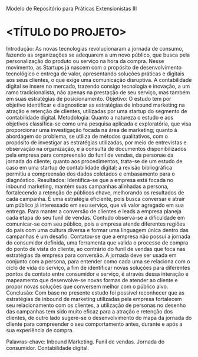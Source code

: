 Modelo de Repositório para Práticas Extensionistas III

# <TÍTULO DO PROJETO>
<Autores>

<Resumo>
Introdução: As novas tecnologias revolucionaram a jornada de consumo, fazendo as organizações se adequarem a um novo público, que busca pela personalização do produto ou serviço na hora da compra. Nesse movimento, as Startups já nascem com o propósito de desenvolvimento tecnológico e entrega de valor, apresentando soluções práticas e digitais aos seus clientes, o  que  exige uma  comunicação disruptiva. A contabilidade   digital   se   insere   no   mercado, trazendo   consigo tecnologia e inovação, a um ramo tradicionalista, não apenas na prestação de seu serviço, mas também em suas estratégias de posicionamento. Objetivo: O estudo tem por objetivo identificar e diagnosticar as estratégias de inbound marketing na atração e retenção de clientes, utilizadas por uma startup do  segmento  de contabilidade digital. Metodologia: Quanto a natureza o estudo e aos objetivos classifica-se   como  uma   pesquisa   aplicada e   exploratória, que  visa  proporcionar   uma investigação focada na área de marketing; quanto à abordagem do problema, se utiliza de métodos qualitativos, com o propósito de investigar as estratégias utilizadas, por meio de entrevistas e observação na organização, e a consulta de documentos disponibilizados pela empresa para compreensão do funil de vendas, da personae da jornada do cliente; quanto aos procedimentos, trata-se de um estudo de caso em   uma   startup   de   contabilidade   digital;   a   revisão   bibliográfica   permitiu   a compreensão dos dados coletados e embasamento para o diagnóstico. Resultados: Identifica-se  que  a  empresa  está  focada  no inbound marketing,  mantém  suas campanhas  alinhadas  a  persona, fortalecendo  a retenção  de  públicos  chave, melhorando  os  resultados  de  cada  campanha. É  uma  estratégia eficiente,  pois busca  conversar  e  atrair  um  público  já  interessado  em  seu  serviço,  que  vê  valor agregado em sua entrega. Para manter a conversão de clientes e leads a empresa planeja cada etapa do seu funil de vendas. Contudo observa-se a dificuldade em comunicar-se  com  seu  público, pois a  empresa  atende  diferentes  regiões  do  país com uma cultura diversa e formar uma linguagem única dentro das campanhas é um  desafio. Contatou-se  que  a  empresa  não  possui a jornada  do  consumidor definida, uma ferramenta que valida o processo de compra do ponto de vista do cliente, ao contrário do funil de vendas que foca nas estratégias da empresa para conversão. A jornada deve ser usada em conjunto com a persona, para entender como cada uma se relaciona com o ciclo de vida do serviço, a  fim de identificar novas  soluções  para    diferentes  pontos  de  contato  entre  consumidor  e  serviço, é através  dessa  interação  e  mapeamento  que  desenvolve-se  novas  formas  de atender ao cliente e propor novas soluções que conversem melhor com o público alvo. Conclusão: Com  base  no  presente  estudo  foi  possível  reconhecer  que  as estratégias  de inbound de  marketing  utilizadas  pela  empresa  fortalecem  seu relacionamento   com   os   clientes,   a   utilização   de   personas   no   desenho   das campanhas tem sido muito eficaz para a atração e retenção dos clientes, de outro lado   sugere-se   o   desenvolvimento   do   mapa   da   jornada   do cliente   para compreender  o  seu  comportamento  antes,  durante  e  após  a  sua  experiência  de compra.

Palavras-chave: Inbound Marketing. Funil de vendas. Jornada do consumidor. Contabilidade digital.

</Resumo>

